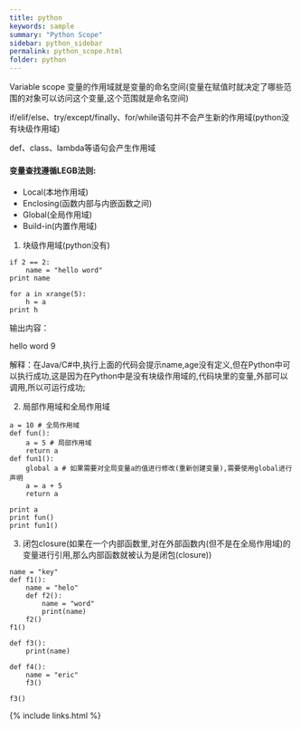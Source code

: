 ```yaml
---
title: python
keywords: sample
summary: "Python Scope"
sidebar: python_sidebar
permalink: python_scope.html
folder: python
---
```



Variable scope 变量的作用域就是变量的命名空间(变量在赋值时就决定了哪些范围的对象可以访问这个变量,这个范围就是命名空间)

if/elif/else、try/except/finally、for/while语句并不会产生新的作用域(python没有块级作用域)

def、class、lambda等语句会产生作用域

#### 变量查找遵循LEGB法则:
* Local(本地作用域)
* Enclosing(函数内部与内嵌函数之间)
* Global(全局作用域)
* Build-in(内置作用域)

1. 块级作用域(python没有)
```
if 2 == 2:
    name = "hello word"
print name

for a in xrange(5):
    h = a
print h
```

输出内容：

hello word
9

解释：在Java/C#中,执行上面的代码会提示name,age没有定义,但在Python中可以执行成功,这是因为在Python中是没有块级作用域的,代码块里的变量,外部可以调用,所以可运行成功;

2. 局部作用域和全局作用域
```
a = 10 # 全局作用域
def fun():
    a = 5 # 局部作用域
    return a
def fun1():
    global a # 如果需要对全局变量a的值进行修改(重新创建变量),需要使用global进行声明
    a = a + 5
    return a

print a
print fun()
print fun1()
```

3. 闭包closure(如果在一个内部函数里,对在外部函数内(但不是在全局作用域)的变量进行引用,那么内部函数就被认为是闭包(closure))
```
name = "key"
def f1():
    name = "helo"
    def f2():
        name = "word"
        print(name)
    f2()
f1()

def f3():
    print(name)
 
def f4():
    name = "eric"
    f3()
 
f3()
```

{% include links.html %}
